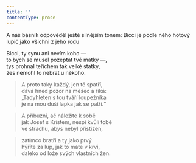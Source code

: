 ```yaml
---
title: ''
contentType: prose
---
```


A náš básník odpověděl ještě silnějším tónem: Bicci je podle něho hotový lupič jako všichni z jeho rodu

Bicci, ty synu ani nevím koho —  
to bych se musel pozeptat tvé matky —,  
tys prohnal teřichem tak velké statky,  
žes nemohl to nebrat u někoho.

> A proto taky každý, jen tě spatří,  
> dává hned pozor na měšec a říká:  
> „Tadyhleten s tou tváří loupežníka  
> je na mou duši lapka jak se patří.“

> A příbuzní, ač náležíte k sobě  
> jak Josef s Kristem, nespí kvůli tobě  
> ve strachu, abys nebyl přistižen,

> zatímco bratři a ty jako prvý  
> hýříte za lup, jak to máte v krvi,  
> daleko od lože svých vlastních žen.
